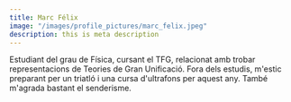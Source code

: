 ```yaml
---
title: Marc Félix
image: "/images/profile_pictures/marc_felix.jpeg"
description: this is meta description
---
```


Estudiant del grau de Física, cursant el TFG, relacionat amb trobar representacions de Teories de Gran Unificació. Fora dels estudis, m'estic preparant per un triatló i una cursa d'ultrafons per aquest any. També m'agrada bastant el senderisme.
